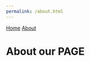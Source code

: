 ```yaml
---
permalink: /about.html
---
```

[Home](/index.hmtl)                  [About](/about.html)
# **About our PAGE**
